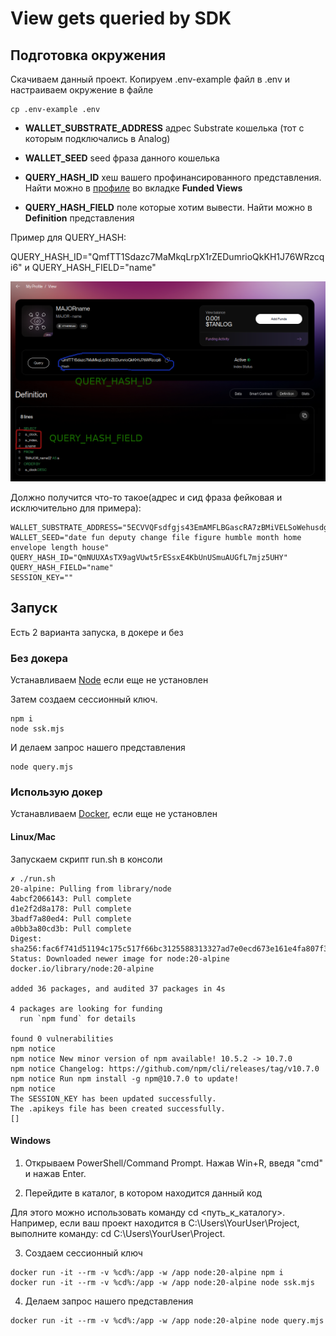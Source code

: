 # View gets queried by SDK

## Подготовка окружения

Скачиваем данный проект. Копируем .env-example файл  в .env и настраиваем окружение в файле

```
cp .env-example .env
```

- **WALLET_SUBSTRATE_ADDRESS** адрес Substrate кошелька (тот с которым подключались в Analog)

- **WALLET_SEED** seed фраза данного кошелька

- **QUERY_HASH_ID** хеш вашего профинансированного представления. Найти можно в [профиле](https://watch.testnet.analog.one/#/profile) во вкладке **Funded Views**

- **QUERY_HASH_FIELD** поле которые хотим вывести. Найти можно в **Definition** представления

Пример для QUERY_HASH:

QUERY_HASH_ID="QmfTT1Sdazc7MaMkqLrpX1rZEDumrioQkKH1J76WRzcqi6" и QUERY_HASH_FIELD="name"

![plot](./img/view.png)

Должно получится что-то такое(адрес и сид фраза фейковая и исключительно для примера):
```
WALLET_SUBSTRATE_ADDRESS="5ECVVQFsdfgjs43EmAMFLBGascRA7zBMiVELSoWehusdgcf2qh"
WALLET_SEED="date fun deputy change file figure humble month home envelope length house"
QUERY_HASH_ID="QmNUUXAsTX9agVUwt5rESsxE4KbUnUSmuAUGfL7mjz5UHY"
QUERY_HASH_FIELD="name"
SESSION_KEY=""
```

## Запуск

Есть 2 варианта запуска, в докере и без

### Без докера

Устанавливаем [Node](https://docs.npmjs.com/downloading-and-installing-node-js-and-npm) если еще не установлен

Затем создаем сессионный ключ.
```
npm i
node ssk.mjs
```

И делаем запрос нашего представления
```
node query.mjs
```

### Использую докер

Устанавливаем [Docker](https://docs.docker.com/engine/install/), если еще не установлен

#### Linux/Mac

Запускаем скрипт run.sh в консоли

```
✗ ./run.sh                           
20-alpine: Pulling from library/node
4abcf2066143: Pull complete 
d1e2f2d8a178: Pull complete 
3badf7a80ed4: Pull complete 
a0bb3a80cd3b: Pull complete 
Digest: sha256:fac6f741d51194c175c517f66bc3125588313327ad7e0ecd673e161e4fa807f3
Status: Downloaded newer image for node:20-alpine
docker.io/library/node:20-alpine

added 36 packages, and audited 37 packages in 4s

4 packages are looking for funding
  run `npm fund` for details

found 0 vulnerabilities
npm notice 
npm notice New minor version of npm available! 10.5.2 -> 10.7.0
npm notice Changelog: https://github.com/npm/cli/releases/tag/v10.7.0
npm notice Run npm install -g npm@10.7.0 to update!
npm notice 
The SESSION_KEY has been updated successfully.
The .apikeys file has been created successfully.
[]
```

#### Windows

1. Открываем PowerShell/Command Prompt. Нажав Win+R, введя "cmd" и нажав Enter.

2. Перейдите в каталог, в котором находится данный код

Для этого можно использовать команду cd <путь_к_каталогу>. Например, если ваш проект находится в C:\Users\YourUser\Project, выполните команду: cd C:\Users\YourUser\Project.

3. Создаем сессионный ключ
```
docker run -it --rm -v %cd%:/app -w /app node:20-alpine npm i
docker run -it --rm -v %cd%:/app -w /app node:20-alpine node ssk.mjs
```

4. Делаем запрос нашего представления
```
docker run -it --rm -v %cd%:/app -w /app node:20-alpine node query.mjs
```
